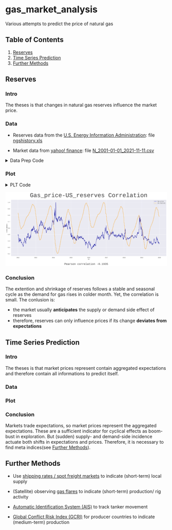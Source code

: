 # gas_market_analysis
Various attempts to predict the price of natural gas

## Table of Contents
1. [Reserves](#Reserves)
2. [Time Series Prediction](#Time-Series-Prediction)
3. [Further Methods](#Further-Methods)

## Reserves

### Intro
The theses is that changes in natural gas reserves influence the market price.

### Data
- Reserves data from the [U.S. Energy Information Administration](https://www.google.com/url?sa=t&rct=j&q=&esrc=s&source=web&cd=&ved=2ahUKEwip-7rl7Zz0AhUURuUKHUaYDmoQFnoECA4QAQ&url=https%3A%2F%2Fir.eia.gov%2Fngs%2Fngshistory.xls&usg=AOvVaw1K7aXs_TSzq-ovhYuVd8D4): file [ngshistory.xls](https://github.com/ambader/gas_market_analysis/blob/main/data/ngshistory.xls)

- Market data from [yahoo! finance](https://de.finance.yahoo.com/quote/NG%3DF/history?p=NG%3DF): file [N_2001-01-01_2021-11-11.csv](https://github.com/ambader/gas_market_analysis/blob/main/data/N_2001-01-01_2021-11-11.csv)

<details>
<summary>Data Prep Code</summary>

```python
import numpy as np
import pandas as pd

#read and slice data

ds = pd.read_csv("N_2001-01-01_2021-11-11.csv")
df = pd.read_excel("ngshistory.xls").iloc[6:]

ds = ds[["Date","Adj Close"]].rename(columns={"Date" : "ds","Adj Close" : "y"})
ds.ds = pd.to_datetime(ds.ds)
ds["res"] = np.ones(len(ds))

df = df.rename(columns={df.columns[0]:"ds",df.columns[-1]:"y"})
df = df[["ds","y"]]
df["ds"] = pd.to_datetime(df.ds.values)
```
```python
  #weekly data to daily

for i in df.ds[1:].index:
    zw = ds[ds.ds.between(df.ds[i-1],df.ds[i])]
    ds.iloc[zw.index,-1] = df.loc[i].y
```
```python
  #normalize data

tt = ds[ds.ds.between(pd.to_datetime("2012"),pd.to_datetime("2020"))].reset_index(drop=True)
tt.y = tt.y/max(tt.y)
tt.res = tt.res/max(tt.res)
tt = tt.set_index("ds")
 ```
</details>

### Plot
<details>
<summary>PLT Code</summary>

```python
import seaborn as sns
import matplotlib.pyplot as plt
sns.set_theme(style="darkgrid")
plt.rcParams['font.sans-serif'] = 'Liberation Mono'

fig = plt.figure(figsize=(21,9))
ax = fig.add_subplot()
sns.lineplot(data=tt.rename(columns={"y":"Gas_price","res":"US_reserves"}),dashes=False,palette=["#000099","#ff9900"])
plt.ylabel("norm.Values")
plt.title("Gas_price-US_reserves Correlation", size=55,color='#3b3b3b',pad=25)
fig.text(0.5, -0.05, "Pearson correlation "+str(np.round(np.corrcoef(tt.y,tt.res)[1,0],4)), fontsize=25, ha='center',color='#3b3b3b')
plt.tight_layout()
plt.savefig("price_res_corr.png",bbox_inches='tight',dpi=250)
plt.show()
```
</details>

![](https://github.com/ambader/gas_market_analysis/blob/main/img/price_res_corr.png)

### Conclusion
The extention and shrinkage of reserves follows a stable and seasonal cycle as the demand for gas rises in colder month. Yet, the correlation is small. The conlusion is:
- the market usually **anticipates** the supply or demand side effect of reserves
- therefore, reserves can only influence prices if its change **deviates from expectations**

## Time Series Prediction

### Intro
The theses is that market prices represent contain aggregated expectations and therefore contain all informations to predict itself.

### Data

### Plot

### Conclusion
Markets trade expectations, so market prices represent the aggregated expectations. These are a sufficient indicator for cyclical effects as boom-bust in exploration. But (sudden) supply- and demand-side incidence actuate both shifts in expectations and prices. Therefore, it is necessary to find meta indices(see [Further Methods](#Further-Methods)).

## Further Methods

- Use [shipping rates / spot freight markets](https://www.balticexchange.com/en/data-services/market-information0/tankers-services.html) to indicate (short-term) local supply

- (Satellite) observing [gas flares](https://www.ggfrdata.org/) to indicate (short-term) production/ rig activity

- [Automatic Identification System (AIS)](https://www.marinetraffic.com) to track tanker movement

- [Global Conflict Risk Index (GCRI)](https://op.europa.eu/en/publication-detail/-/publication/1c121597-07cc-11e8-b8f5-01aa75ed71a1/language-en) for producer countries to indicate (medium-term) production
